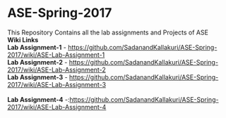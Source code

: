 # ASE-Spring-2017

This Repository Contains all the lab assignments and Projects of ASE<br>
<b>Wiki Links</b><br>
<b>Lab Assignment-1</b> - https://github.com/SadanandKallakuri/ASE-Spring-2017/wiki/ASE-Lab-Assignment-1<br>
<b>Lab Assignment-2</b> - https://github.com/SadanandKallakuri/ASE-Spring-2017/wiki/ASE-Lab-Assignment-2<br>
<b>Lab Assignment-3</b> - https://github.com/SadanandKallakuri/ASE-Spring-2017/wiki/ASE-Lab-Assignment-3<br>   
<b>Lab Assignment-4</b> -:https://github.com/SadanandKallakuri/ASE-Spring-2017/wiki/ASE-Lab-Assignment-4
                          
